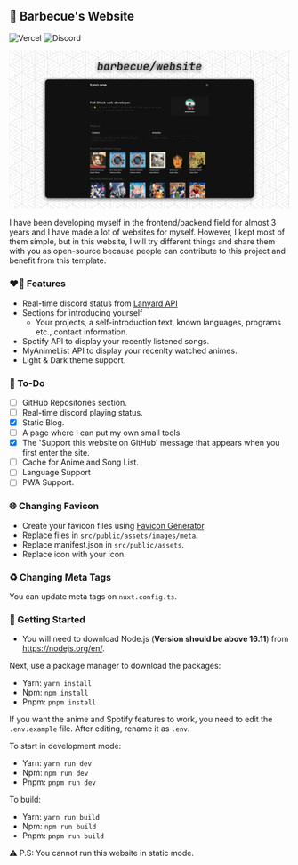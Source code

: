 ## 🍖 Barbecue's Website

![Vercel](https://vercelbadge.vercel.app/api/barbecue/website) ![Discord](https://img.shields.io/discord/924819759785213953?logo=discord)

<p align="center">
    <img src="example.png" alt="Example image of Website." />
</p>
I have been developing myself in the frontend/backend field for almost 3 years and I have made a lot of websites for myself. However, I kept most of them simple, but in this website, I will try different things and share them with you as open-source because people can contribute to this project and benefit from this template.

### ❤️‍🔥 Features

- Real-time discord status from [Lanyard API](https://github.com/Phineas/lanyard/)
- Sections for introducing yourself
  - Your projects, a self-introduction text, known languages, programs etc., contact information.
- Spotify API to display your recently listened songs.
- MyAnimeList API to display your recenlty watched animes.
- Light & Dark theme support.

### 📝 To-Do

- [ ] GitHub Repositories section.
- [ ] Real-time discord playing status.
- [x] Static Blog.
- [ ] A page where I can put my own small tools.
- [x] The 'Support this website on GitHub' message that appears when you first enter the site.
- [ ] Cache for Anime and Song List.
- [ ] Language Support
- [ ] PWA Support.

### 🌐 Changing Favicon

- Create your favicon files using [Favicon Generator](https://www.favicon-generator.org/).
- Replace files in `src/public/assets/images/meta`.
- Replace manifest.json in `src/public/assets`.
- Replace icon with your icon.

### ♻️ Changing Meta Tags

You can update meta tags on `nuxt.config.ts`.

### 🔧 Getting Started

- You will need to download Node.js (**Version should be above 16.11**) from https://nodejs.org/en/.

Next, use a package manager to download the packages:

- Yarn: `yarn install`
- Npm: `npm install `
- Pnpm: `pnpm install`

If you want the anime and Spotify features to work, you need to edit the `.env.example` file. After editing, rename it as `.env`.

To start in development mode:

- Yarn: `yarn run dev`
- Npm: `npm run dev`
- Pnpm: `pnpm run dev`

To build:

- Yarn: `yarn run build`
- Npm: `npm run build`
- Pnpm: `pnpm run build`

⚠️ P.S: You cannot run this website in static mode.
